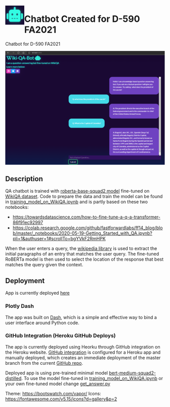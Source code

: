 <a href="url"><img src="/assets/logo.png" align="left" height="60" width="60" ></a>
# Chatbot Created for D-590 FA2021
Chatbot for D-590 FA2021


![screenshot](/assets/screenshot_local.png)


## Description

QA chatbot is trained with [roberta-base-squad2 model](https://huggingface.co/deepset/roberta-base-squad2) fine-tuned on [WikiQA dataset](https://huggingface.co/datasets/wiki_qa). Code to prepare the data and train the model can be found in [training_model_on_WikiQA.ipynb](https://github.com/mparoca/chatbot_D-590/blob/main/training_model_on_WikiQA.ipynb) and is partly based on these two notebooks: 

- https://towardsdatascience.com/how-to-fine-tune-a-q-a-transformer-86f91ec92997 
- https://colab.research.google.com/github/fastforwardlabs/ff14_blog/blob/master/_notebooks/2020-05-19-Getting_Started_with_QA.ipynb?pli=1&authuser=1#scrollTo=bgYVkF2RmHPK

When the user enters a query, the [wikipedia library](https://pypi.org/project/wikipedia/) is used to extract the initial paragraphs of an entry that matches the user query. The fine-tuned RoBERTa model is then used to select the location of the response that best matches the query given the context. 

## Deployment

App is currently deployed [here](http://chatbot-d590.herokuapp.com/)

### Plotly Dash

The app was built on [Dash](https://plot.ly/dash), which is a simple and effective way to bind a user interface around Python code. 

### GitHub Integration (Heroku GitHub Deploys)
The app is currently deployed using Heorku through GitHub integration on the Heroku website. [GitHub integration](https://devcenter.heroku.com/articles/github-integration) is configured for a Heroku app and manually deployed, which creates an immediate deployment of the master branch from the current [GitHub repo](https://github.com/mparoca/chatbot_D-590). 

Deployed app is using pre-trained minimal model [bert-medium-squad2-distilled](https://huggingface.co/deepset/bert-medium-squad2-distilled). To use the model fine-tuned in [training_model_on_WikiQA.ipynb](https://github.com/mparoca/chatbot_D-590/blob/main/training_model_on_WikiQA.ipynb) or your own fine-tuned model change [get_answer.py](https://github.com/mparoca/chatbot_D-590/blob/main/get_answer.py)


Theme: https://bootswatch.com/vapor/ 
Icons: https://fontawesome.com/v5.15/icons?d=gallery&p=2
